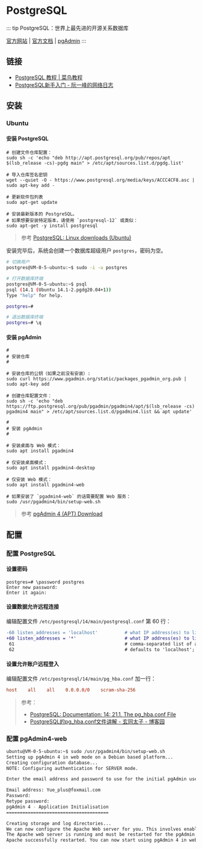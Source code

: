 # PostgreSQL

::: tip
PostgreSQL：世界上最先进的开源关系数据库

[官方网站](https://www.postgresql.org/)
| [官方文档](https://www.postgresql.org/docs/)
| [pgAdmin](https://www.pgadmin.org/)
:::

## 链接

- [PostgreSQL 教程 | 菜鸟教程](https://www.runoob.com/postgresql/postgresql-tutorial.html)
- [PostgreSQL新手入门 - 阮一峰的网络日志](https://www.ruanyifeng.com/blog/2013/12/getting_started_with_postgresql.html)

## 安装

### Ubuntu

#### 安装 PostgreSQL

```shell
# 创建文件仓库配置：
sudo sh -c 'echo "deb http://apt.postgresql.org/pub/repos/apt $(lsb_release -cs)-pgdg main" > /etc/apt/sources.list.d/pgdg.list'

# 导入仓库签名密钥
wget --quiet -O - https://www.postgresql.org/media/keys/ACCC4CF8.asc | sudo apt-key add -

# 更新软件包列表
sudo apt-get update

# 安装最新版本的 PostgreSQL。
# 如果想要安装特定版本，请使用 `postgresql-12` 或类似：
sudo apt-get -y install postgresql
```

> 参考 [PostgreSQL: Linux downloads (Ubuntu)](https://www.postgresql.org/download/linux/ubuntu/)

安装完毕后，系统会创建一个数据库超级用户 `postgres`，密码为空。

```bash
# 切换用户
postgres@VM-0-5-ubuntu:~$ sudo -i -u postgres

# 打开数据库终端
postgres@VM-0-5-ubuntu:~$ psql
psql (14.1 (Ubuntu 14.1-2.pgdg20.04+1))
Type "help" for help.

postgres=#

# 退出数据库终端
postgres=# \q
```

#### 安装 pgAdmin

```shell
#
# 安装仓库
#

# 安装仓库的公钥（如果之前没有安装）:
sudo curl https://www.pgadmin.org/static/packages_pgadmin_org.pub | sudo apt-key add

# 创建仓库配置文件：
sudo sh -c 'echo "deb https://ftp.postgresql.org/pub/pgadmin/pgadmin4/apt/$(lsb_release -cs) pgadmin4 main" > /etc/apt/sources.list.d/pgadmin4.list && apt update'

#
# 安装 pgAdmin
#

# 安装桌面与 Web 模式：
sudo apt install pgadmin4

# 仅安装桌面模式：
sudo apt install pgadmin4-desktop

# 仅安装 Web 模式： 
sudo apt install pgadmin4-web 

# 如果安装了 `pgadmin4-web` 的话需要配置 Web 服务：
sudo /usr/pgadmin4/bin/setup-web.sh
```

> 参考 [pgAdmin 4 (APT) Download](https://www.pgadmin.org/download/pgadmin-4-apt/)

## 配置

### 配置 PostgreSQL

#### 设置密码

```postgresql
postgres=# \password postgres
Enter new password:
Enter it again:
```

#### 设置数据允许远程连接

编辑配置文件 `/etc/postgresql/14/main/postgresql.conf` 第 60 行：

```diff
-60 listen_addresses = 'localhost'          # what IP address(es) to listen on;
+60 listen_addresses = '*'                  # what IP address(es) to listen on;
 61                                         # comma-separated list of addresses;
 62                                         # defaults to 'localhost'; use '*' for all
```

#### 设置允许账户远程登入

编辑配置文件 `/etc/postgresql/14/main/pg_hba.conf` 加一行：

```conf
host    all    all    0.0.0.0/0    scram-sha-256
```

> 参考：
> - [PostgreSQL: Documentation: 14: 21.1. The pg_hba.conf File](https://www.postgresql.org/docs/14/auth-pg-hba-conf.html)
> - [PostgreSQL的pg_hba.conf文件讲解 - 玄同太子 - 博客园](https://www.cnblogs.com/zhi-leaf/p/11442471.html)

### 配置 pgAdmin4-web

```bash {1,8-10}
ubuntu@VM-0-5-ubuntu:~$ sudo /usr/pgadmin4/bin/setup-web.sh
Setting up pgAdmin 4 in web mode on a Debian based platform...
Creating configuration database...
NOTE: Configuring authentication for SERVER mode.

Enter the email address and password to use for the initial pgAdmin user account:

Email address: Yue_plus@foxmail.com
Password:
Retype password:
pgAdmin 4 - Application Initialisation
======================================

Creating storage and log directories...
We can now configure the Apache Web server for you. This involves enabling the wsgi module and configuring the pgAdmin 4 application to mount at /pgadmin4. Do you wish to continue (y/n)? y
The Apache web server is running and must be restarted for the pgAdmin 4 installation to complete. Continue (y/n)? y
Apache successfully restarted. You can now start using pgAdmin 4 in web mode at http://127.0.0.1/pgadmin4
```
